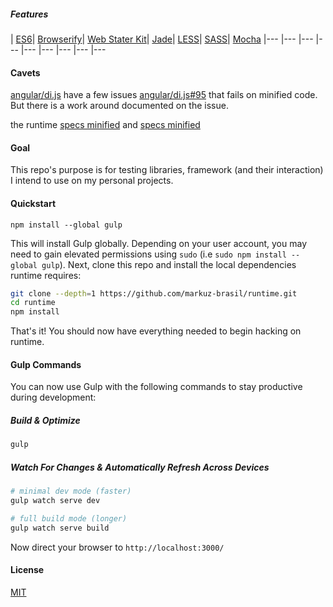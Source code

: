 ##### Features
| [ES6](https://github.com/sebmck/6to5)| [Browserify](http://browserify.org/)| [Web Stater Kit](https://github.com/google/web-starter-kit)| [Jade](http://jade-lang.com/)| [LESS](http://lesscss.org/)| [SASS](https://github.com/sass/node-sass)| [Mocha](http://mochajs.org/)
|--- |--- |--- |--- |--- |--- |--- |--- |---

#### Cavets

[angular/di.js](https://github.com/angular/di.js) have a few issues [angular/di.js#95](https://github.com/angular/di.js/issues/95) that fails on minified code. But there is a work around documented on the issue.

the runtime [specs minified](http://markuz-brasil.github.io/runtime/build/) and [specs minified](http://markuz-brasil.github.io/runtime/dev/)

#### Goal
This repo's purpose is for testing libraries, framework (and their interaction) I intend to use on my personal projects. 

#### Quickstart

```
npm install --global gulp
```

This will install Gulp globally. Depending on your user account, you may need to gain elevated permissions using `sudo` (i.e `sudo npm install --global gulp`). Next, clone this repo and install the local dependencies runtime requires:

```sh
git clone --depth=1 https://github.com/markuz-brasil/runtime.git
cd runtime
npm install
```

That's it! You should now have everything needed to begin hacking on runtime.

#### Gulp Commands

You can now use Gulp with the following commands to stay productive during development:

##### Build & Optimize

```sh
gulp
```

##### Watch For Changes & Automatically Refresh Across Devices

```sh
# minimal dev mode (faster)
gulp watch serve dev

# full build mode (longer)
gulp watch serve build
```

Now direct your browser to `http://localhost:3000/`

#### License
[MIT](https://github.com/markuz-brasil/runtime/blob/master/LICENSE)
